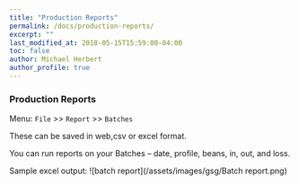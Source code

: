 ```yaml
---
title: "Production Reports"
permalink: /docs/production-reports/
excerpt: ""
last_modified_at: 2018-05-15T15:59:00-04:00
toc: false
author: Michael Herbert
author_profile: true
---
```


### Production Reports

Menu: `File` >> `Report` >> `Batches`

These can be saved in web,csv or excel format.

You can run reports on your Batches – date, profile, beans, in, out, and loss.

Sample excel output:
![batch report](/assets/images/gsg/Batch report.png)

